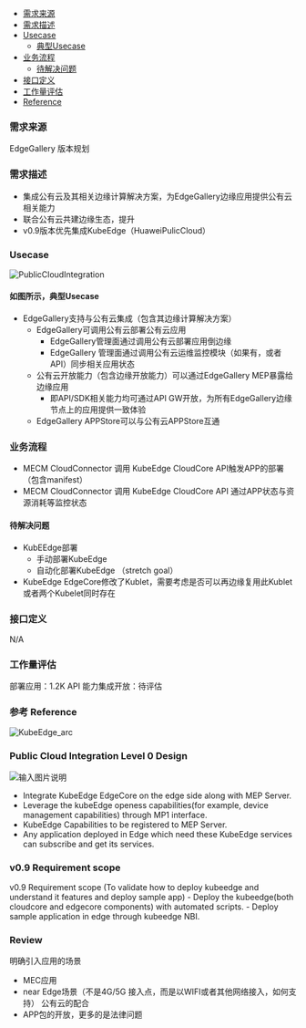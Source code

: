 *   [需求来源](#需求来源)
*   [需求描述](#需求描述)
*   [Usecase](#Usecase)
    *   [典型Usecase](#如图所示，典型Usecase)
*   [业务流程](#业务流程)
    *   [待解决问题](#待解决问题)
*   [接口定义](#接口定义)
*   [工作量评估](#工作量评估)
*   [Reference](#参考)

### 需求来源

EdgeGallery 版本规划

### 需求描述
- 集成公有云及其相关边缘计算解决方案，为EdgeGallery边缘应用提供公有云相关能力
- 联合公有云共建边缘生态，提升
- v0.9版本优先集成KubeEdge（HuaweiPulicCloud）
    

### Usecase
![PublicCloudIntegration](https://images.gitee.com/uploads/images/2020/0810/153159_3e12e332_7624977.png "PublicCloudIntegration.png")

#### 如图所示，典型Usecase
- EdgeGallery支持与公有云集成（包含其边缘计算解决方案）
    - EdgeGallery可调用公有云部署公有云应用
        - EdgeGallery管理面通过调用公有云部署应用倒边缘
        - EdgeGallery 管理面通过调用公有云运维监控模块（如果有，或者API）同步相关应用状态
    - 公有云开放能力（包含边缘开放能力）可以通过EdgeGallery MEP暴露给边缘应用 
        - 即API/SDK相关能力均可通过API GW开放，为所有EdgeGallery边缘节点上的应用提供一致体验
    - EdgeGallery APPStore可以与公有云APPStore互通
### 业务流程
- MECM CloudConnector 调用 KubeEdge CloudCore API触发APP的部署（包含manifest）
- MECM CloudConnector 调用 KubeEdge CloudCore API 通过APP状态与资源消耗等监控状态


#### 待解决问题
- KubEEdge部署
    - 手动部署KubeEdge
    - 自动化部署KubeEdge （stretch goal）
- KubeEdge EdgeCore修改了Kublet，需要考虑是否可以再边缘复用此Kublet或者两个Kubelet同时存在

### 接口定义
N/A

### 工作量评估
部署应用：1.2K
API 能力集成开放：待评估

### 参考 Reference
![KubeEdge_arc](https://images.gitee.com/uploads/images/2020/0811/153420_245e65e2_7624977.png  "KubeEdge_arc")


### Public Cloud Integration Level 0 Design

![输入图片说明](https://images.gitee.com/uploads/images/2020/0902/193443_e1100448_7625689.png "Integration.png")

- Integrate KubeEdge EdgeCore on the edge side along with MEP Server.
- Leverage the kubeEdge openess capabilities(for example, device management capabilities) through MP1 interface.
- KubeEdge Capabilities to be registered to MEP Server.
- Any application deployed in Edge which need these KubeEdge services can subscribe and get its services.

###  v0.9 Requirement scope 
v0.9 Requirement scope (To validate how to deploy kubeedge and understand it features and deploy sample app)
    - Deploy the kubeedge(both cloudcore and edgecore components) with automated scripts.
    - Deploy sample application in edge through kubeedge NBI.
 
### Review
明确引入应用的场景
- MEC应用
- near Edge场景（不是4G/5G 接入点，而是以WIFI或者其他网络接入，如何支持）
公有云的配合
- APP包的开放，更多的是法律问题